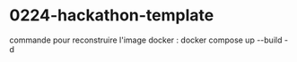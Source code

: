 # 0224-hackathon-template


commande pour reconstruire l'image docker : docker compose up --build -d
